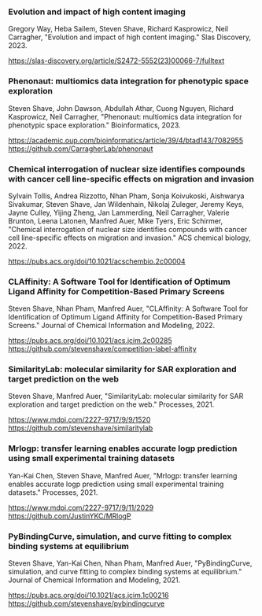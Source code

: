 ### Evolution and impact of high content imaging

Gregory Way, Heba Sailem, Steven Shave, Richard Kasprowicz, Neil Carragher, "Evolution and impact of high content imaging." Slas Discovery, 2023.

https://slas-discovery.org/article/S2472-5552(23)00066-7/fulltext
<a href="{{site.url}}/files/2023_Evolution_and_impact_of_HCI.pdf"><i class="fas fa-fw fa-file-pdf zoom" aria-hidden="true"></i></a>

### Phenonaut: multiomics data integration for phenotypic space exploration

Steven Shave, John Dawson, Abdullah Athar, Cuong Nguyen, Richard Kasprowicz, Neil Carragher, "Phenonaut: multiomics data integration for phenotypic space exploration." Bioinformatics, 2023.

https://academic.oup.com/bioinformatics/article/39/4/btad143/7082955
<a href="{{site.url}}/files/2023_Phenonaut.pdf"><i class="fas fa-fw fa-file-pdf zoom" aria-hidden="true"></i></a>
https://github.com/CarragherLab/phenonaut

### Chemical interrogation of nuclear size identifies compounds with cancer cell line-specific effects on migration and invasion

Sylvain Tollis, Andrea Rizzotto, Nhan Pham, Sonja Koivukoski, Aishwarya Sivakumar, Steven Shave, Jan Wildenhain, Nikolaj Zuleger, Jeremy Keys, Jayne Culley, Yijing Zheng, Jan Lammerding, Neil Carragher, Valerie Brunton, Leena Latonen, Manfred Auer, Mike Tyers, Eric Schirmer, "Chemical interrogation of nuclear size identifies compounds with cancer cell line-specific effects on migration and invasion." ACS chemical biology, 2022.

https://pubs.acs.org/doi/10.1021/acschembio.2c00004
<a href="{{site.url}}/files/2022_Chemical_Interrogation_of_Nuclear_Size.pdf"><i class="fas fa-fw fa-file-pdf zoom" aria-hidden="true"></i></a>

### CLAffinity: A Software Tool for Identification of Optimum Ligand Affinity for Competition-Based Primary Screens

Steven Shave, Nhan Pham, Manfred Auer, "CLAffinity: A Software Tool for Identification of Optimum Ligand Affinity for Competition-Based Primary Screens." Journal of Chemical Information and Modeling, 2022.

https://pubs.acs.org/doi/10.1021/acs.jcim.2c00285
<a href="{{site.url}}/files/2022_CLAffinity.pdf"><i class="fas fa-fw fa-file-pdf zoom" aria-hidden="true"></i></a>
https://github.com/stevenshave/competition-label-affinity

### SimilarityLab: molecular similarity for SAR exploration and target prediction on the web

Steven Shave, Manfred Auer, "SimilarityLab: molecular similarity for SAR exploration and target prediction on the web." Processes, 2021.

https://www.mdpi.com/2227-9717/9/9/1520
<a href="{{site.url}}/files/2021_SimilarityLab.pdf"><i class="fas fa-fw fa-file-pdf zoom" aria-hidden="true"></i></a>
https://github.com/stevenshave/similaritylab

### Mrlogp: transfer learning enables accurate logp prediction using small experimental training datasets

Yan-Kai Chen, Steven Shave, Manfred Auer, "Mrlogp: transfer learning enables accurate logp prediction using small experimental training datasets." Processes, 2021.

https://www.mdpi.com/2227-9717/9/11/2029
<a href="{{site.url}}/files/2021_MRlogP.pdf"><i class="fas fa-fw fa-file-pdf zoom" aria-hidden="true"></i></a>
https://github.com/JustinYKC/MRlogP

### PyBindingCurve, simulation, and curve fitting to complex binding systems at equilibrium

Steven Shave, Yan-Kai Chen, Nhan Pham, Manfred Auer, "PyBindingCurve, simulation, and curve fitting to complex binding systems at equilibrium." Journal of Chemical Information and Modeling, 2021.

https://pubs.acs.org/doi/10.1021/acs.jcim.1c00216
<a href="{{site.url}}/files/2021_PyBindingCurve.pdf"><i class="fas fa-fw fa-file-pdf zoom" aria-hidden="true"></i></a>
https://github.com/stevenshave/pybindingcurve

